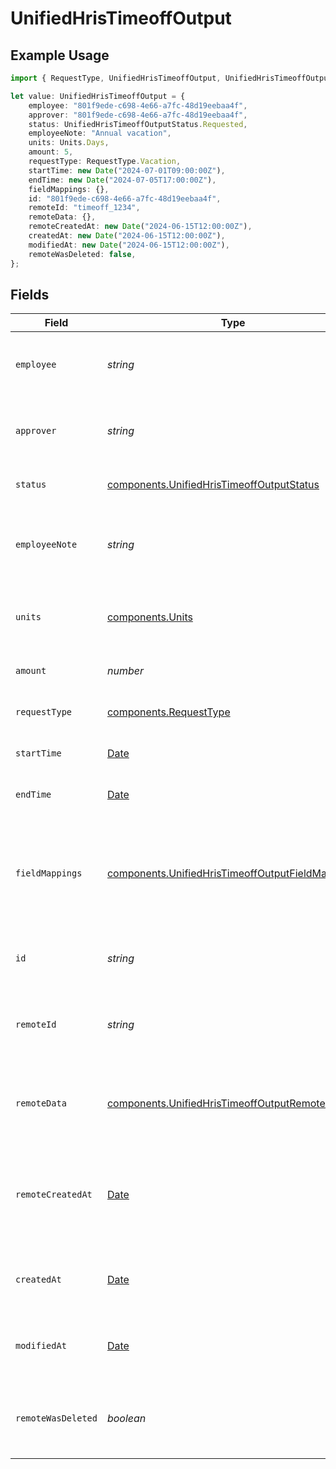 # UnifiedHrisTimeoffOutput

## Example Usage

```typescript
import { RequestType, UnifiedHrisTimeoffOutput, UnifiedHrisTimeoffOutputStatus, Units } from "@panora/sdk/models/components";

let value: UnifiedHrisTimeoffOutput = {
    employee: "801f9ede-c698-4e66-a7fc-48d19eebaa4f",
    approver: "801f9ede-c698-4e66-a7fc-48d19eebaa4f",
    status: UnifiedHrisTimeoffOutputStatus.Requested,
    employeeNote: "Annual vacation",
    units: Units.Days,
    amount: 5,
    requestType: RequestType.Vacation,
    startTime: new Date("2024-07-01T09:00:00Z"),
    endTime: new Date("2024-07-05T17:00:00Z"),
    fieldMappings: {},
    id: "801f9ede-c698-4e66-a7fc-48d19eebaa4f",
    remoteId: "timeoff_1234",
    remoteData: {},
    remoteCreatedAt: new Date("2024-06-15T12:00:00Z"),
    createdAt: new Date("2024-06-15T12:00:00Z"),
    modifiedAt: new Date("2024-06-15T12:00:00Z"),
    remoteWasDeleted: false,
};
```

## Fields

| Field                                                                                                                | Type                                                                                                                 | Required                                                                                                             | Description                                                                                                          | Example                                                                                                              |
| -------------------------------------------------------------------------------------------------------------------- | -------------------------------------------------------------------------------------------------------------------- | -------------------------------------------------------------------------------------------------------------------- | -------------------------------------------------------------------------------------------------------------------- | -------------------------------------------------------------------------------------------------------------------- |
| `employee`                                                                                                           | *string*                                                                                                             | :heavy_minus_sign:                                                                                                   | The UUID of the employee taking time off                                                                             | 801f9ede-c698-4e66-a7fc-48d19eebaa4f                                                                                 |
| `approver`                                                                                                           | *string*                                                                                                             | :heavy_minus_sign:                                                                                                   | The UUID of the approver for the time off request                                                                    | 801f9ede-c698-4e66-a7fc-48d19eebaa4f                                                                                 |
| `status`                                                                                                             | [components.UnifiedHrisTimeoffOutputStatus](../../models/components/unifiedhristimeoffoutputstatus.md)               | :heavy_minus_sign:                                                                                                   | The status of the time off request                                                                                   | REQUESTED                                                                                                            |
| `employeeNote`                                                                                                       | *string*                                                                                                             | :heavy_minus_sign:                                                                                                   | A note from the employee about the time off request                                                                  | Annual vacation                                                                                                      |
| `units`                                                                                                              | [components.Units](../../models/components/units.md)                                                                 | :heavy_minus_sign:                                                                                                   | The units used for the time off (e.g., Days, Hours)                                                                  | DAYS                                                                                                                 |
| `amount`                                                                                                             | *number*                                                                                                             | :heavy_minus_sign:                                                                                                   | The amount of time off requested                                                                                     | 5                                                                                                                    |
| `requestType`                                                                                                        | [components.RequestType](../../models/components/requesttype.md)                                                     | :heavy_minus_sign:                                                                                                   | The type of time off request                                                                                         | VACATION                                                                                                             |
| `startTime`                                                                                                          | [Date](https://developer.mozilla.org/en-US/docs/Web/JavaScript/Reference/Global_Objects/Date)                        | :heavy_minus_sign:                                                                                                   | The start time of the time off                                                                                       | 2024-07-01T09:00:00Z                                                                                                 |
| `endTime`                                                                                                            | [Date](https://developer.mozilla.org/en-US/docs/Web/JavaScript/Reference/Global_Objects/Date)                        | :heavy_minus_sign:                                                                                                   | The end time of the time off                                                                                         | 2024-07-05T17:00:00Z                                                                                                 |
| `fieldMappings`                                                                                                      | [components.UnifiedHrisTimeoffOutputFieldMappings](../../models/components/unifiedhristimeoffoutputfieldmappings.md) | :heavy_minus_sign:                                                                                                   | The custom field mappings of the object between the remote 3rd party & Panora                                        | {<br/>"custom_field_1": "value1",<br/>"custom_field_2": "value2"<br/>}                                               |
| `id`                                                                                                                 | *string*                                                                                                             | :heavy_minus_sign:                                                                                                   | The UUID of the time off record                                                                                      | 801f9ede-c698-4e66-a7fc-48d19eebaa4f                                                                                 |
| `remoteId`                                                                                                           | *string*                                                                                                             | :heavy_minus_sign:                                                                                                   | The remote ID of the time off in the context of the 3rd Party                                                        | timeoff_1234                                                                                                         |
| `remoteData`                                                                                                         | [components.UnifiedHrisTimeoffOutputRemoteData](../../models/components/unifiedhristimeoffoutputremotedata.md)       | :heavy_minus_sign:                                                                                                   | The remote data of the time off in the context of the 3rd Party                                                      | {<br/>"raw_data": {<br/>"additional_field": "some value"<br/>}<br/>}                                                 |
| `remoteCreatedAt`                                                                                                    | [Date](https://developer.mozilla.org/en-US/docs/Web/JavaScript/Reference/Global_Objects/Date)                        | :heavy_minus_sign:                                                                                                   | The date when the time off was created in the 3rd party system                                                       | 2024-06-15T12:00:00Z                                                                                                 |
| `createdAt`                                                                                                          | [Date](https://developer.mozilla.org/en-US/docs/Web/JavaScript/Reference/Global_Objects/Date)                        | :heavy_minus_sign:                                                                                                   | The created date of the time off record                                                                              | 2024-06-15T12:00:00Z                                                                                                 |
| `modifiedAt`                                                                                                         | [Date](https://developer.mozilla.org/en-US/docs/Web/JavaScript/Reference/Global_Objects/Date)                        | :heavy_minus_sign:                                                                                                   | The last modified date of the time off record                                                                        | 2024-06-15T12:00:00Z                                                                                                 |
| `remoteWasDeleted`                                                                                                   | *boolean*                                                                                                            | :heavy_minus_sign:                                                                                                   | Indicates if the time off was deleted in the remote system                                                           | false                                                                                                                |